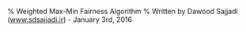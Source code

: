 % Weighted Max-Min Fairness Algorithm
% Written by Dawood Sajjadi (www.sdsajjadi.ir) - January 3rd, 2016
